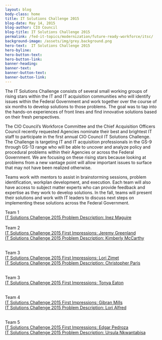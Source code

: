 ```yaml
---
layout: blog
body-class: home
title: IT Solutions Challenge 2015
blog-date: May 14, 2015
blog-author: CIO Council
blog-title: IT Solutions Challenge 2015 
permalink: /fed-it-topics/modernization/future-ready-workforce/itsc/
background-image: /assets/img/grey.background.png
hero-text:  IT Solutions Challenge 2015 
hero-byline:
hero-button-text: 
hero-button-link: 
banner-heading: 
banner-text: 
banner-button-text: 
banner-button-link: 
---
```

The IT Solutions Challenge consists of several small working groups of rising stars within the IT and IT acquisition communities who will identify issues within the Federal Government and work together over the course of six months to develop solutions to those problems. The goal was to tap into the hands-on experiences of front lines and find innovative solutions based on their fresh perspectives.

The CIO Council’s Workforce Committee and the Chief Acquisition Officers Council recently requested Agencies nominate their best and brightest IT staff to participate in the first annual CIO Council IT Solutions Challenge. The Challenge is targeting IT and IT acquisition professionals in the GS-9 through GS-13 range who will be able to uncover and analyze policy and procedural problems within their Agencies or across the Federal Government. We are focusing on these rising stars because looking at problems from a new vantage point will allow important issues to surface that may not have been realized otherwise.

Teams work with mentors to assist in brainstorming sessions, problem identification, workplan development, and execution. Each team will also have access to subject matter experts who can provide feedback and expertise as they work to develop solutions. In the fall, teams will present their solutions and work with IT leaders to discuss next steps on implementing these solutions across the Federal Government.


Team 1<BR>
<A HREF="/2015/07/21/it-solutions-challenge-2015-expert-panel-feedback-inez-maguire/">IT Solutions Challenge 2015 Problem Description: Inez Maguire</A>
<BR><BR>
Team 2<BR>
<A HREF="/2015/07/21/it-solutions-challenge-2015-expert-panel-feedback-inez-maguire/">IT Solutions Challenge 2015 First Impressions: Jeremy Greenland</A><BR>
<A HREF="/2015/05/13/it-solutions-challenge-2015-problem-description-kimberly-mccarthy/">IT Solutions Challenge 2015 Problem Description: Kimberly McCarthy</A><BR>
  <BR>

Team 3<BR>
<A HREF="/2015/04/24/it-solutions-challenge-2015-first-impressions-lori-zimet/">IT Solutions Challenge 2015 First Impressions: Lori Zimet</A><BR>
<A HREF="/2015/05/14/it-solutions-challenge-2015-problem-description-christopher-paris/">IT Solutions Challenge 2015 Problem Description: Christopher Paris</A><BR><BR>

Team 3<BR>
<A HREF="/2015/04/23/it-solutions-challenge-2015-first-impressions-tonya-eaton/">IT Solutions Challenge 2015 First Impressions: Tonya Eaton</A><BR><BR>

Team 4<BR>
<A HREF="/2015/04/30/it-solutions-challenge-2015-first-impressions-gibran-mills/">IT Solutions Challenge 2015 First Impressions: Gibran Mills</A><BR>
<A HREF="/2015/05/15/it-solutions-challenge-2015-problem-description-lori-alfred/">IT Solutions Challenge 2015 Problem Description: Lori Alfred</A><BR><BR>

Team 5<BR>
<A HREF="/2015/04/23/it-solutions-challenge-2015-first-impressions-edgar-pedroza/">IT Solutions Challenge 2015 First Impressions: Edgar Pedroza</A><BR>
<A HREF="/2015/05/18/it-solutions-challenge-2015-problem-description-ursula-nkwantabisa/">IT Solutions Challenge 2015 Problem Description: Ursula Nkwantabisa</A><BR><BR>



